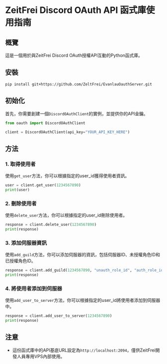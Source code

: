 # ZeitFrei Discord OAuth API 函式庫使用指南

## 概覽

這是一個用於與ZeitFrei Discord OAuth授權API互動的Python函式庫。

## 安裝

```
pip install git+https://github.com/ZeltFrei/EvanlauOauthServer.git
```

## 初始化

首先，你需要創建一個`DiscordOAuthClient`的實例，並提供你的API金鑰。

```python
from oauth import DiscordOAuthClient

client = DiscordOAuthClient(api_key="YOUR_API_KEY_HERE")
```

## 方法

### 1. 取得使用者

使用`get_user`方法，你可以根據指定的user_id獲得使用者資訊。

```python
user = client.get_user(1234567890)
print(user)
```

### 2. 刪除使用者

使用`delete_user`方法，你可以根據指定的user_id刪除使用者。

```python
response = client.delete_user(1234567890)
print(response)
```

### 3. 添加伺服器資訊

使用`add_guild`方法，你可以添加伺服器的資訊，包括伺服器ID、未授權角色ID和已授權角色ID。

```python
response = client.add_guild(1234567890, "unauth_role_id", "auth_role_id")
print(response)
```

### 4. 將使用者添加到伺服器

使用`add_user_to_server`方法，你可以根據指定的user_id將使用者添加到伺服器中。

```python
response = client.add_user_to_server(1234567890)
print(response)
```

## 注意

- 這份函式庫中的API基底URL設定為`http://localhost:2094`，僅供ZeitFrei開發人員專用VPS內部使用。
